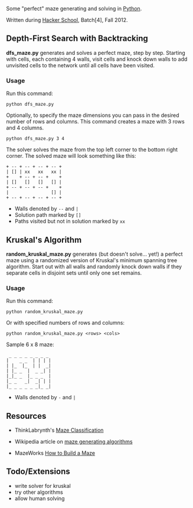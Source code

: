 Some "perfect" maze generating and solving in [Python](http://www.python.org).

Written during [Hacker School](https://www.hackerschool.com/), Batch[4], Fall 2012.

## Depth-First Search with Backtracking
 **dfs_maze.py** generates and solves a perfect maze, step by step. Starting with cells, each containing 4 walls, visit cells and knock down walls to add unvisited cells to the network until all cells have been visited.

### Usage
Run this command:

    python dfs_maze.py

Optionally, to specify the maze dimensions you can pass in the desired number of rows and columns. This command creates a maze with 3 rows and 4 columns. 

    python dfs_maze.py 3 4

The solver solves the maze from the top left corner to the bottom right corner. The solved maze will look something like this:

    + -- + -- + -- + -- +
    | [] | xx   xx   xx |
    +    + -- + -- +    +
    | []   []   []   [] |
    + -- + -- + -- +    +
    |                [] |
    + -- + -- + -- + -- +

- Walls denoted by `--` and `|`
- Solution path marked by `[]`
- Paths visited but not in solution marked by `xx`

## Kruskal's Algorithm
**random\_kruskal\_maze.py** generates (but doesn't solve... yet!) a perfect maze using a randomized version of Kruskal's minimum spanning tree algorithm. Start out with all walls and randomly knock down walls if they separate cells in disjoint sets until only one set remains.

### Usage
Run this command:

    python random_kruskal_maze.py

Or with specified numbers of rows and columns:

    python random_kruskal_maze.py <rows> <cols>

Sample 6 x 8 maze:

     _ _ _ _ _ _ _ _
    |    _ _  | | | |
    | |_  |_  | |  _|
    | |_ _  |  _ _| |
    |_|_ _  |_ _ _  |
    |_ _   _|  _| | |
    |_ _ _ _ _ _|_ _|

- Walls denoted by `-` and `|`

## Resources
- ThinkLabrynth's [Maze Classification](http://www.astrolog.org/labyrnth/algrithm.htm)

- Wikipedia article on [maze generating algorithms](http://en.wikipedia.org/wiki/Maze_generation_algorithm)

- MazeWorks [How to Build a Maze](http://www.mazeworks.com/mazegen/mazetut/index.htm)

## Todo/Extensions
- write solver for kruskal
- try other algorithms
- allow human solving
